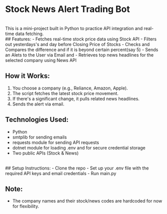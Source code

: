 # Stock News Alert Trading Bot
<br>
This is a mini-project built in Python to practice API integration and real-time data fetching.
<br>
## Features:
- Fetches real-time stock price data using Stock API
- Filters out yesterdays's and day before Closing Price of Stocks
- Checks and Compares the difference and if it is beyond certain percent(say 5) 
- Sends an Alets to the User via Email and
- Retrieves top news headlines for the selected company using News API 

## How it Works:
1. You choose a company (e.g., Reliance, Amazon, Apple).
2. The script fetches the latest stock price movement.
3. If there's a significant change, it pulls related news headlines.
4. Sends the alert via email.

## Technologies Used:
- Python
- smtplib for sending emails
- requests module for sending API requests
- dotnet module for loading .env and for secure credential storage
- Two public APIs (Stock & News)
<br>
## Setup Instructions:
- Clone the repo
- Set up your .env file with the required API keys and email credentials
- Run main.py

## Note:
- The company names and their stock/news codes are hardcoded for now for flexibility.
